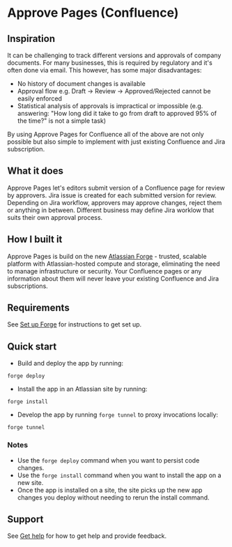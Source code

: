 # Approve Pages (Confluence)

## Inspiration

It can be challenging to track different versions and approvals of company documents. For many businesses, this is required by regulatory and it's often done via email. This however, has some major disadvantages:

- No history of document changes is available
- Approval flow e.g. Draft -> Review -> Approved/Rejected cannot be easily enforced
- Statistical analysis of approvals is impractical or impossible (e.g. answering: "How long did it take to go from draft to approved 95% of the time?" is not a simple task)

By using Approve Pages for Confluence all of the above are not only possible but also simple to implement with just existing Confluence and Jira subscription.

## What it does

Approve Pages let's editors submit version of a Confluence page for review by approvers. Jira issue is created for each submitted version for review. Depending on Jira workflow, approvers may approve changes, reject them or anything in between. Different business may define Jira worklow that suits their own approval process.

## How I built it

Approve Pages is build on the new [Atlassian Forge](https://www.atlassian.com/forge) - trusted, scalable platform with Atlassian-hosted compute and storage, eliminating the need to manage infrastructure or security. Your Confluence pages or any information about them will never leave your existing Confluence and Jira subscriptions.


## Requirements

See [Set up Forge](https://developer.atlassian.com/platform/forge/set-up-forge/) for instructions to get set up.

## Quick start

- Build and deploy the app by running:
```
forge deploy
```

- Install the app in an Atlassian site by running:
```
forge install
```

- Develop the app by running `forge tunnel` to proxy invocations locally:
```
forge tunnel
```

### Notes
- Use the `forge deploy` command when you want to persist code changes.
- Use the `forge install` command when you want to install the app on a new site.
- Once the app is installed on a site, the site picks up the new app changes you deploy without needing to rerun the install command.

## Support

See [Get help](https://developer.atlassian.com/platform/forge/get-help/) for how to get help and provide feedback.
